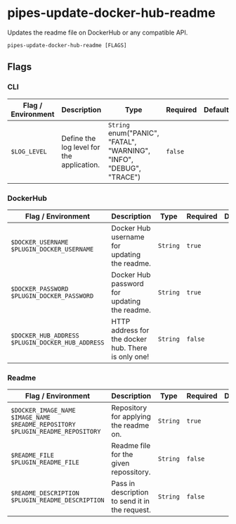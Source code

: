 # pipes-update-docker-hub-readme

Updates the readme file on DockerHub or any compatible API.

`pipes-update-docker-hub-readme [FLAGS]`

## Flags

### CLI

| Flag / Environment |  Description   |  Type    | Required | Default |
|---------------- | --------------- | --------------- |  --------------- |  --------------- |
| `$LOG_LEVEL` | Define the log level for the application.  | `String`<br/>enum(&#34;PANIC&#34;, &#34;FATAL&#34;, &#34;WARNING&#34;, &#34;INFO&#34;, &#34;DEBUG&#34;, &#34;TRACE&#34;) | `false` |  |

### DockerHub

| Flag / Environment |  Description   |  Type    | Required | Default |
|---------------- | --------------- | --------------- |  --------------- |  --------------- |
| `$DOCKER_USERNAME`<br/>`$PLUGIN_DOCKER_USERNAME` | Docker Hub username for updating the readme. | `String` | `true` |  |
| `$DOCKER_PASSWORD`<br/>`$PLUGIN_DOCKER_PASSWORD` | Docker Hub password for updating the readme. | `String` | `true` |  |
| `$DOCKER_HUB_ADDRESS`<br/>`$PLUGIN_DOCKER_HUB_ADDRESS` | HTTP address for the docker hub. There is only one! | `String` | `false` |  |

### Readme

| Flag / Environment |  Description   |  Type    | Required | Default |
|---------------- | --------------- | --------------- |  --------------- |  --------------- |
| `$DOCKER_IMAGE_NAME`<br/>`$IMAGE_NAME`<br/>`$README_REPOSITORY`<br/>`$PLUGIN_README_REPOSITORY` | Repository for applying the readme on. | `String` | `true` |  |
| `$README_FILE`<br/>`$PLUGIN_README_FILE` | Readme file for the given repossitory. | `String` | `false` |  |
| `$README_DESCRIPTION`<br/>`$PLUGIN_README_DESCRIPTION` | Pass in description to send it in the request. | `String` | `false` |  |
